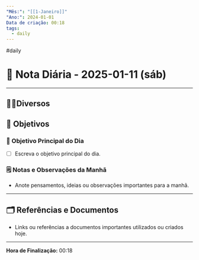 ```yaml
---
"Mês:": "[[1-Janeiro]]"
"Ano:": 2024-01-01
Data de criação: 00:18
tags:
  - daily
---
```

#daily
# 📅 Nota Diária - 2025-01-11 (sáb)
---
## 🤝🏻Diversos

## 🌄 Objetivos
### 🎯 Objetivo Principal do Dia
- [ ] Escreva o objetivo principal do dia.

### 🗒️ Notas e Observações da Manhã
- Anote pensamentos, ideias ou observações importantes para a manhã.
---
## 🗂️ Referências e Documentos
- Links ou referências a documentos importantes utilizados ou criados hoje.

---

**Hora de Finalização:** 00:18
